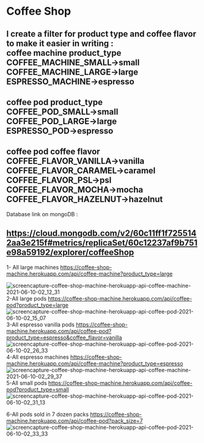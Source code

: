 # Coffee Shop
I create a filter for product type and coffee flavor to make it easier in writing :<br />
   coffee machine   product_type <br />
  COFFEE_MACHINE_SMALL->small <br />
  COFFEE_MACHINE_LARGE->large <br />
  ESPRESSO_MACHINE->espresso <br />
  -------------------------------------------
   coffee pod   product_type <br />
  COFFEE_POD_SMALL->small <br />
  COFFEE_POD_LARGE->large <br />
  ESPRESSO_POD->espresso <br />
  --------------------------------------------
   coffee pod  coffee flavor <br />
     COFFEE_FLAVOR_VANILLA->vanilla <br />
     COFFEE_FLAVOR_CARAMEL->caramel <br />
     COFFEE_FLAVOR_PSL->psl <br />
     COFFEE_FLAVOR_MOCHA->mocha <br />
     COFFEE_FLAVOR_HAZELNUT->hazelnut <br />
 ------------------------------------------------------------------
 Database link on mongoDB :

https://cloud.mongodb.com/v2/60c11ff1f7255142aa3e215f#metrics/replicaSet/60c12237af9b751e98a59192/explorer/coffeeShop
---------------------------------------------------------------------

1- All large machines https://coffee-shop-machine.herokuapp.com/api/coffee-machine?product_type=large
 
![screencapture-coffee-shop-machine-herokuapp-api-coffee-machine-2021-06-10-02_12_31](https://user-images.githubusercontent.com/20096361/121445346-8e504c00-c991-11eb-8880-d8b13f7151b0.png)
2-All large pods https://coffee-shop-machine.herokuapp.com/api/coffee-pod?product_type=large
![screencapture-coffee-shop-machine-herokuapp-api-coffee-pod-2021-06-10-02_15_07](https://user-images.githubusercontent.com/20096361/121445464-c9527f80-c991-11eb-9cdc-620934badefa.png)
3-All espresso vanilla pods
https://coffee-shop-machine.herokuapp.com/api/coffee-pod?product_type=espresso&coffee_flavor=vanilla
![screencapture-coffee-shop-machine-herokuapp-api-coffee-pod-2021-06-10-02_26_33](https://user-images.githubusercontent.com/20096361/121446256-64982480-c993-11eb-9056-9bd4c6dd2beb.png)
4-All espresso machines https://coffee-shop-machine.herokuapp.com/api/coffee-machine?product_type=espresso
![screencapture-coffee-shop-machine-herokuapp-api-coffee-machine-2021-06-10-02_29_37](https://user-images.githubusercontent.com/20096361/121446446-d3757d80-c993-11eb-8b1b-43626248f6e2.png)
5-All small pods
https://coffee-shop-machine.herokuapp.com/api/coffee-pod?product_type=small
![screencapture-coffee-shop-machine-herokuapp-api-coffee-pod-2021-06-10-02_31_13](https://user-images.githubusercontent.com/20096361/121446569-133c6500-c994-11eb-9671-50029ce9dfdd.png)

6-All pods sold in 7 dozen packs https://coffee-shop-machine.herokuapp.com/api/coffee-pod?pack_size=7
![screencapture-coffee-shop-machine-herokuapp-api-coffee-pod-2021-06-10-02_33_33](https://user-images.githubusercontent.com/20096361/121446682-5c8cb480-c994-11eb-8a3a-7abbc8e99c6f.png)

